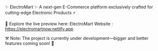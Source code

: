 ✨ ElectroMart ✨
A next-gen E-Commerce platform exclusively crafted for cutting-edge Electronic Products ⚡

🔗 Explore the live preview here:
ElectroMart Website : https://electromartnow.netlify.app

⚒️ Note: The project is currently under development—bigger and better features coming soon! 🚀
